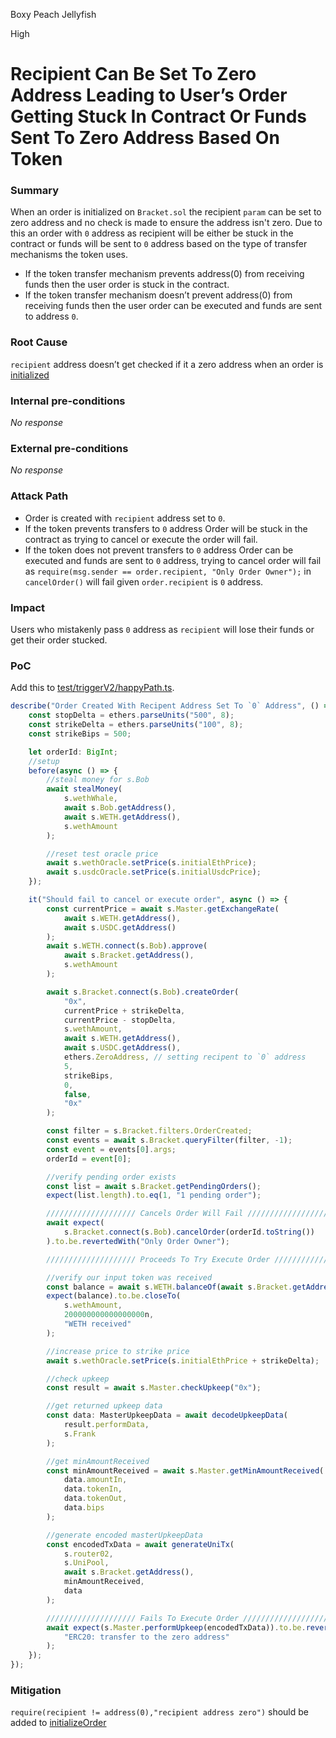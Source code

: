 Boxy Peach Jellyfish

High

# Recipient Can Be Set To Zero Address Leading to User’s Order Getting Stuck In Contract Or Funds Sent To Zero Address Based On Token

### Summary

When an order is initialized on `Bracket.sol` the recipient `param` can be set to zero address and no check is made to ensure the address isn't zero. Due to this an order with `0` address as recipient will be either be stuck in the contract or funds will be sent to `0` address based on the type of transfer mechanisms the token uses. 

- If the token transfer mechanism prevents address(0) from receiving funds then the user order is stuck in the contract.
- If the token transfer mechanism doesn’t prevent address(0) from receiving funds then the user order can be executed and funds are sent to address `0`.




### Root Cause

`recipient` address doesn’t get checked if it a zero address when an order is [initialized](https://github.com/sherlock-audit/2024-11-oku/blob/main/oku-custom-order-types/contracts/automatedTrigger/Bracket.sol#L340)

### Internal pre-conditions

_No response_

### External pre-conditions

_No response_

### Attack Path

- Order is created with `recipient` address set to `0`.
- If the token prevents transfers to `0` address Order will be stuck in the contract as trying to cancel or execute the order will fail.
- If the token does not prevent transfers to `0` address Order can be executed and funds are sent to `0` address, trying to cancel order will fail as `require(msg.sender == order.recipient, "Only Order Owner");` in `cancelOrder()` will fail given `order.recipient` is `0` address.

### Impact

Users who mistakenly pass `0` address as `recipient` will lose their funds or get their order stucked.

### PoC

Add this to [test/triggerV2/happyPath.ts](https://github.com/sherlock-audit/2024-11-oku/blob/main/oku-custom-order-types/test/triggerV2/happyPath.ts).

```typescript 
describe("Order Created With Recipent Address Set To `0` Address", () => {
    const stopDelta = ethers.parseUnits("500", 8);
    const strikeDelta = ethers.parseUnits("100", 8);
    const strikeBips = 500;

    let orderId: BigInt;
    //setup
    before(async () => {
        //steal money for s.Bob
        await stealMoney(
            s.wethWhale,
            await s.Bob.getAddress(),
            await s.WETH.getAddress(),
            s.wethAmount
        );

        //reset test oracle price
        await s.wethOracle.setPrice(s.initialEthPrice);
        await s.usdcOracle.setPrice(s.initialUsdcPrice);
    });

    it("Should fail to cancel or execute order", async () => {
        const currentPrice = await s.Master.getExchangeRate(
            await s.WETH.getAddress(),
            await s.USDC.getAddress()
        );
        await s.WETH.connect(s.Bob).approve(
            await s.Bracket.getAddress(),
            s.wethAmount
        );

        await s.Bracket.connect(s.Bob).createOrder(
            "0x",
            currentPrice + strikeDelta,
            currentPrice - stopDelta,
            s.wethAmount,
            await s.WETH.getAddress(),
            await s.USDC.getAddress(),
            ethers.ZeroAddress, // setting recipent to `0` address
            5,
            strikeBips,
            0,
            false,
            "0x"
        );

        const filter = s.Bracket.filters.OrderCreated;
        const events = await s.Bracket.queryFilter(filter, -1);
        const event = events[0].args;
        orderId = event[0];

        //verify pending order exists
        const list = await s.Bracket.getPendingOrders();
        expect(list.length).to.eq(1, "1 pending order");

        //////////////////// Cancels Order Will Fail ////////////////////. 
        await expect(
            s.Bracket.connect(s.Bob).cancelOrder(orderId.toString())
        ).to.be.revertedWith("Only Order Owner");

        //////////////////// Proceeds To Try Execute Order ////////////////////

        //verify our input token was received
        const balance = await s.WETH.balanceOf(await s.Bracket.getAddress());
        expect(balance).to.be.closeTo(
            s.wethAmount,
            200000000000000000n,
            "WETH received"
        );

        //increase price to strike price
        await s.wethOracle.setPrice(s.initialEthPrice + strikeDelta);

        //check upkeep
        const result = await s.Master.checkUpkeep("0x");

        //get returned upkeep data
        const data: MasterUpkeepData = await decodeUpkeepData(
            result.performData,
            s.Frank
        );

        //get minAmountReceived
        const minAmountReceived = await s.Master.getMinAmountReceived(
            data.amountIn,
            data.tokenIn,
            data.tokenOut,
            data.bips
        );

        //generate encoded masterUpkeepData
        const encodedTxData = await generateUniTx(
            s.router02,
            s.UniPool,
            await s.Bracket.getAddress(),
            minAmountReceived,
            data
        );

        //////////////////// Fails To Execute Order ////////////////////
        await expect(s.Master.performUpkeep(encodedTxData)).to.be.revertedWith(
            "ERC20: transfer to the zero address"
        );
    });
});
```

### Mitigation

`require(recipient != address(0),"recipient address zero")` should be added to [ initializeOrder](https://github.com/sherlock-audit/2024-11-oku/blob/main/oku-custom-order-types/contracts/automatedTrigger/Bracket.sol#L340)